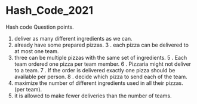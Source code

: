 # Hash_Code_2021

Hash code Question points.

1. deliver as many different ingredients as we can.
2. already have some prepared pizzas.
3 . each pizza can be delivered to at most one team.
4. three can be multiple pizzas with the same set of ingredients.
5 . Each team ordered one pizza per team member.
6 . Pizzaria might not deliver to a team.
7 . If the order is delivered exactly one pizza should be available per person.
8 . decide which pizza to send each of the team.
9. maximize the number of different ingredients used in all their pizzas. (per team).
10. it is allowed to make fewer deliveries than the number of teams.
